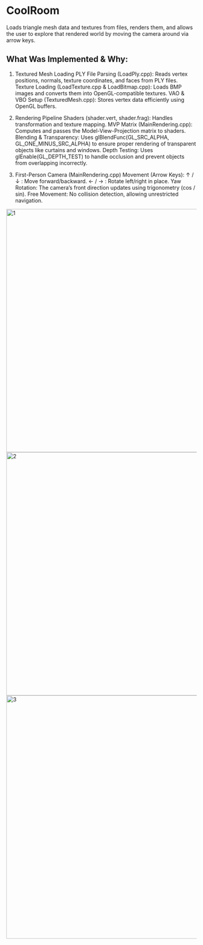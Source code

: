 # CoolRoom
Loads triangle mesh data and textures from files, renders them, and allows the user to explore that rendered world by moving the camera around via arrow keys.

## What Was Implemented & Why:

1. Textured Mesh Loading
PLY File Parsing (LoadPly.cpp): Reads vertex positions, normals, texture coordinates, and faces from PLY files.
Texture Loading (LoadTexture.cpp & LoadBitmap.cpp): Loads BMP images and converts them into OpenGL-compatible textures.
VAO & VBO Setup (TexturedMesh.cpp): Stores vertex data efficiently using OpenGL buffers.

2. Rendering Pipeline
Shaders (shader.vert, shader.frag): Handles transformation and texture mapping.
MVP Matrix (MainRendering.cpp): Computes and passes the Model-View-Projection matrix to shaders.
Blending & Transparency: Uses glBlendFunc(GL_SRC_ALPHA, GL_ONE_MINUS_SRC_ALPHA) to ensure proper rendering of transparent objects like curtains and windows.
Depth Testing: Uses glEnable(GL_DEPTH_TEST) to handle occlusion and prevent objects from overlapping incorrectly.

3. First-Person Camera (MainRendering.cpp)
Movement (Arrow Keys):
↑ / ↓ : Move forward/backward.
← / → : Rotate left/right in place.
Yaw Rotation: The camera’s front direction updates using trigonometry (cos / sin).
Free Movement: No collision detection, allowing unrestricted navigation.

<img width="642" alt="1" src="https://github.com/user-attachments/assets/0df206c5-7b38-4013-9ad6-970c2899ae83" />
<img width="642" alt="2" src="https://github.com/user-attachments/assets/55da3508-8106-454e-b653-cfe24ebdd197" />
<img width="642" alt="3" src="https://github.com/user-attachments/assets/59233262-3106-4cb8-91b4-563d980f1ac4" />
